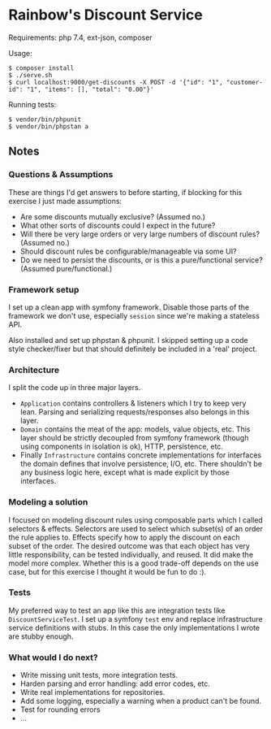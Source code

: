 # Rainbow's Discount Service

Requirements: php 7.4, ext-json, composer

Usage:

	$ composer install
	$ ./serve.sh
	$ curl localhost:9000/get-discounts -X POST -d '{"id": "1", "customer-id": "1", "items": [], "total": "0.00"}'

Running tests:

	$ vendor/bin/phpunit
	$ vendor/bin/phpstan a

## Notes

### Questions & Assumptions

These are things I'd get answers to before starting, if blocking for this exercise I just made assumptions:

* Are some discounts mutually exclusive? (Assumed no.)
* What other sorts of discounts could I expect in the future?
* Will there be very large orders or very large numbers of discount rules? (Assumed no.)
* Should discount rules be configurable/manageable via some UI?
* Do we need to persist the discounts, or is this a pure/functional service? (Assumed pure/functional.)

### Framework setup

I set up a clean app with symfony framework.
Disable those parts of the framework we don't use, especially `session` since we're making a stateless API.

Also installed and set up phpstan & phpunit.
I skipped setting up a code style checker/fixer but that should definitely be included in a 'real' project.

### Architecture

I split the code up in three major layers.

* `Application` contains controllers & listeners which I try to keep very lean.
Parsing and serializing requests/responses also belongs in this layer.
* `Domain` contains the meat of the app: models, value objects, etc.
This layer should be strictly decoupled from symfony framework (though using components in isolation is ok), HTTP, persistence, etc.
* Finally `Infrastructure` contains concrete implementations for interfaces the domain defines that involve persistence, I/O, etc.
There shouldn't be any business logic here, except what is made explicit by those interfaces.

### Modeling a solution

I focused on modeling discount rules using composable parts which I called selectors & effects.
Selectors are used to select which subset(s) of an order the rule applies to.
Effects specify how to apply the discount on each subset of the order.
The desired outcome was that each object has very little responsibility, can be tested individually, and reused.
It did make the model more complex. Whether this is a good trade-off depends on the use case, but for this exercise I thought it would be fun to do :).

### Tests

My preferred way to test an app like this are integration tests like `DiscountServiceTest`.
I set up a symfony `test` env and replace infrastructure service definitions with stubs.
In this case the only implementations I wrote are stubby enough.

### What would I do next?

* Write missing unit tests, more integration tests.
* Harden parsing and error handling: add error codes, etc.
* Write real implementations for repositories.
* Add some logging, especially a warning when a product can't be found.
* Test for rounding errors
* ...
